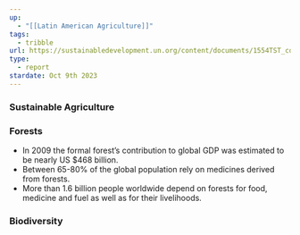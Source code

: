 ```yaml
---
up:
  - "[[Latin American Agriculture]]"
tags:
  - tribble
url: https://sustainabledevelopment.un.org/content/documents/1554TST_compendium_issues_briefs_rev1610.pdf
type:
  - report
stardate: Oct 9th 2023
---
```

### Sustainable Agriculture

### Forests
- In 2009 the formal forest’s contribution to global GDP was estimated to be nearly US $468 billion.
- Between 65-80% of the global population rely on medicines derived from forests.
- More than 1.6 billion people worldwide depend on forests for food, medicine and fuel as well as for their livelihoods.

### Biodiversity